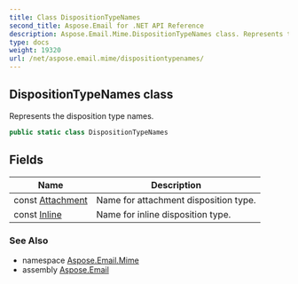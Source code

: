 ```yaml
---
title: Class DispositionTypeNames
second_title: Aspose.Email for .NET API Reference
description: Aspose.Email.Mime.DispositionTypeNames class. Represents the disposition type names
type: docs
weight: 19320
url: /net/aspose.email.mime/dispositiontypenames/
---
```

## DispositionTypeNames class

Represents the disposition type names.

```csharp
public static class DispositionTypeNames
```

## Fields

| Name | Description |
| --- | --- |
| const [Attachment](../../aspose.email.mime/dispositiontypenames/attachment/) | Name for attachment disposition type. |
| const [Inline](../../aspose.email.mime/dispositiontypenames/inline/) | Name for inline disposition type. |

### See Also

* namespace [Aspose.Email.Mime](../../aspose.email.mime/)
* assembly [Aspose.Email](../../)


